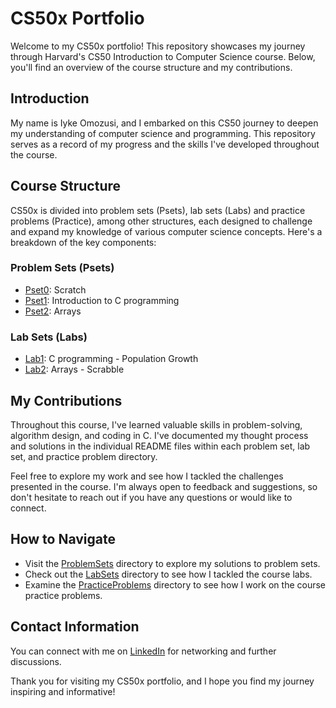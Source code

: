 # CS50x Portfolio

Welcome to my CS50x portfolio! This repository showcases my journey through Harvard's CS50 Introduction to Computer Science course. Below, you'll find an overview of the course structure and my contributions.

## Introduction

My name is Iyke Omozusi, and I embarked on this CS50 journey to deepen my understanding of computer science and programming. This repository serves as a record of my progress and the skills I've developed throughout the course.

## Course Structure

CS50x is divided into problem sets (Psets), lab sets (Labs) and practice problems (Practice), among other structures, each designed to challenge and expand my knowledge of various computer science concepts. Here's a breakdown of the key components:

### Problem Sets (Psets)

- [Pset0](./ProblemSets/Pset0): Scratch
- [Pset1](./ProblemSets/Pset1): Introduction to C programming
- [Pset2](./ProblemSets/Pset2): Arrays

### Lab Sets (Labs)

- [Lab1](./LabSets/Lab1): C programming - Population Growth
- [Lab2](./LabSets/Lab2): Arrays - Scrabble

## My Contributions

Throughout this course, I've learned valuable skills in problem-solving, algorithm design, and coding in C. I've documented my thought process and solutions in the individual README files within each problem set, lab set, and practice problem directory.

Feel free to explore my work and see how I tackled the challenges presented in the course. I'm always open to feedback and suggestions, so don't hesitate to reach out if you have any questions or would like to connect.

## How to Navigate

- Visit the [ProblemSets](./ProblemSets) directory to explore my solutions to problem sets.
- Check out the [LabSets](./LabSets) directory to see how I tackled the course labs.
- Examine the [PracticeProblems](./PracticeProblems) directory to see how I work on the course practice problems.

## Contact Information

You can connect with me on [LinkedIn](https://www.linkedin.com/in/iomozusi) for networking and further discussions.

Thank you for visiting my CS50x portfolio, and I hope you find my journey inspiring and informative!
